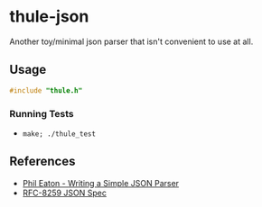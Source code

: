 # thule-json

Another toy/minimal json parser that isn't convenient to use at all.

## Usage

```c
#include "thule.h"

```

### Running Tests

- `make; ./thule_test`

## References

- [Phil Eaton - Writing a Simple JSON Parser](https://notes.eatonphil.com/writing-a-simple-json-parser.html)
- [RFC-8259 JSON Spec](https://datatracker.ietf.org/doc/html/rfc8259)
